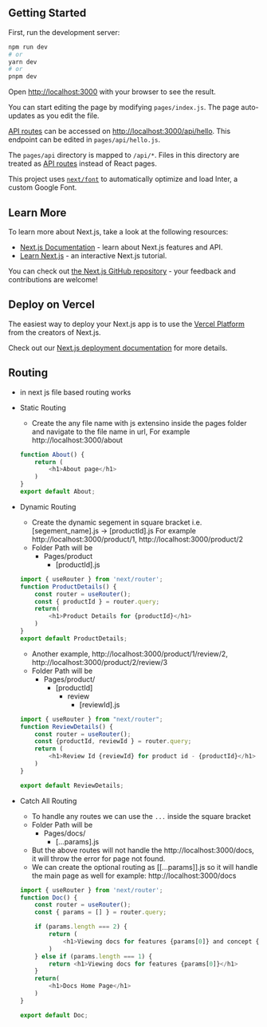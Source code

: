 ## Getting Started
First, run the development server:
```bash
npm run dev
# or
yarn dev
# or
pnpm dev
```

Open [http://localhost:3000](http://localhost:3000) with your browser to see the result.

You can start editing the page by modifying `pages/index.js`. The page auto-updates as you edit the file.

[API routes](https://nextjs.org/docs/api-routes/introduction) can be accessed on [http://localhost:3000/api/hello](http://localhost:3000/api/hello). This endpoint can be edited in `pages/api/hello.js`.

The `pages/api` directory is mapped to `/api/*`. Files in this directory are treated as [API routes](https://nextjs.org/docs/api-routes/introduction) instead of React pages.

This project uses [`next/font`](https://nextjs.org/docs/basic-features/font-optimization) to automatically optimize and load Inter, a custom Google Font.

## Learn More

To learn more about Next.js, take a look at the following resources:

- [Next.js Documentation](https://nextjs.org/docs) - learn about Next.js features and API.
- [Learn Next.js](https://nextjs.org/learn) - an interactive Next.js tutorial.

You can check out [the Next.js GitHub repository](https://github.com/vercel/next.js/) - your feedback and contributions are welcome!

## Deploy on Vercel

The easiest way to deploy your Next.js app is to use the [Vercel Platform](https://vercel.com/new?utm_medium=default-template&filter=next.js&utm_source=create-next-app&utm_campaign=create-next-app-readme) from the creators of Next.js.

Check out our [Next.js deployment documentation](https://nextjs.org/docs/deployment) for more details.

## Routing
- in next js file based routing works
- Static Routing
    - Create the any file name with js extensino inside the pages folder and navigate to the file name in url, For example  http://localhost:3000/about 
    ```javascript
    function About() {
        return (
            <h1>About page</h1>
        )
    }
    export default About;
    ```
- Dynamic Routing
    - Create the dynamic segement in square bracket i.e. [segement_name].js -> [productId].js For example http://localhost:3000/product/1, http://localhost:3000/product/2  
    - Folder Path will be
       - Pages/product
            - [productId].js
    ```javascript
    import { useRouter } from 'next/router';
    function ProductDetails() {
        const router = useRouter();
        const { productId } = router.query;
        return(
            <h1>Product Details for {productId}</h1>
        )
    }
    export default ProductDetails;
    ```
    - Another example, http://localhost:3000/product/1/review/2, http://localhost:3000/product/2/review/3
    - Folder Path will be
       - Pages/product/
            - [productId]
                - review
                    - [reviewId].js
    ```javascript
    import { useRouter } from "next/router";
    function ReviewDetails() {
        const router = useRouter();
        const {productId, reviewId } = router.query;
        return (
            <h1>Review Id {reviewId} for product id - {productId}</h1>
        )
    }

    export default ReviewDetails;
    ```
- Catch All Routing
    - To handle any routes we can use the ```...``` inside the square bracket
    - Folder Path will be
       - Pages/docs/
           - [...params].js
    - But the above routes will not handle the http://localhost:3000/docs, it will throw the error for page not found.
    - We can create the optional routing as [[...params]].js so it will handle the main page as well for example: http://localhost:3000/docs
    
    ```javascript
    import { useRouter } from 'next/router';
    function Doc() {
        const router = useRouter();
        const { params = [] } = router.query;

        if (params.length === 2) {
            return (
                <h1>Viewing docs for features {params[0]} and concept {params[1]} </h1>
            )
        } else if (params.length === 1) {
            return <h1>Viewing docs for features {params[0]}</h1>
        }
        return(
            <h1>Docs Home Page</h1>
        )
    }

    export default Doc;
    ```